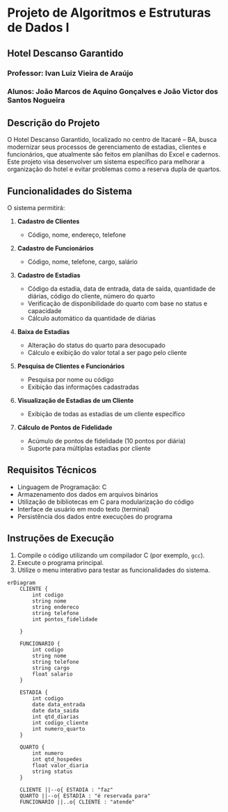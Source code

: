 # Projeto de Algoritmos e Estruturas de Dados I

## Hotel Descanso Garantido

### Professor: Ivan Luiz Vieira de Araújo
### Alunos: João Marcos de Aquino Gonçalves e João Victor dos Santos Nogueira

## Descrição do Projeto
O Hotel Descanso Garantido, localizado no centro de Itacaré – BA, busca modernizar seus processos de gerenciamento de estadias, clientes e funcionários, que atualmente são feitos em planilhas do Excel e cadernos. Este projeto visa desenvolver um sistema específico para melhorar a organização do hotel e evitar problemas como a reserva dupla de quartos.

## Funcionalidades do Sistema
O sistema permitirá:

1. **Cadastro de Clientes**
   - Código, nome, endereço, telefone

2. **Cadastro de Funcionários**
   - Código, nome, telefone, cargo, salário

3. **Cadastro de Estadias**
   - Código da estadia, data de entrada, data de saída, quantidade de diárias, código do cliente, número do quarto
   - Verificação de disponibilidade do quarto com base no status e capacidade
   - Cálculo automático da quantidade de diárias

4. **Baixa de Estadias**
   - Alteração do status do quarto para desocupado
   - Cálculo e exibição do valor total a ser pago pelo cliente

5. **Pesquisa de Clientes e Funcionários**
   - Pesquisa por nome ou código
   - Exibição das informações cadastradas

6. **Visualização de Estadias de um Cliente**
   - Exibição de todas as estadias de um cliente específico

7. **Cálculo de Pontos de Fidelidade**
   - Acúmulo de pontos de fidelidade (10 pontos por diária)
   - Suporte para múltiplas estadias por cliente

## Requisitos Técnicos
- Linguagem de Programação: C
- Armazenamento dos dados em arquivos binários
- Utilização de bibliotecas em C para modularização do código
- Interface de usuário em modo texto (terminal)
- Persistência dos dados entre execuções do programa

## Instruções de Execução
1. Compile o código utilizando um compilador C (por exemplo, `gcc`).
2. Execute o programa principal.
3. Utilize o menu interativo para testar as funcionalidades do sistema.



```mermaid
erDiagram
    CLIENTE {
        int codigo
        string nome
        string endereco
        string telefone
        int pontos_fidelidade

    }

    FUNCIONARIO {
        int codigo
        string nome
        string telefone
        string cargo
        float salario
    }

    ESTADIA {
        int codigo
        date data_entrada
        date data_saida
        int qtd_diarias
        int codigo_cliente
        int numero_quarto
    }

    QUARTO {
        int numero
        int qtd_hospedes
        float valor_diaria
        string status
    }

    CLIENTE ||--o{ ESTADIA : "faz"
    QUARTO ||--o{ ESTADIA : "é reservada para"
    FUNCIONARIO ||..o{ CLIENTE : "atende"
